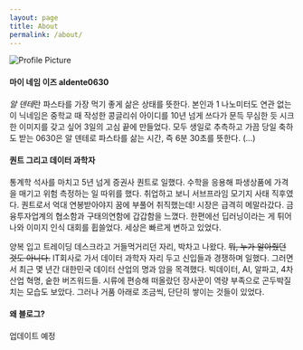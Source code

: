 ```yaml
---
layout: page
title: About
permalink: /about/
---
```


<img src="{{ site.baseurl }}/assets/profile-placeholder.jpg" title="Profile Picture" class="profile">
  
#### 마이 네임 이즈 aldente0630
  
*알 덴테*란 파스타를 가장 먹기 좋게 삶은 상태를 뜻한다. 본인과 1 나노미터도 연관 없는 이 닉네임은 중학교 때 작성한 콩글리쉬 아이디를 10년 넘게 쓰다가 문득 무심한 듯 시크한 이미지를 갖고 싶어 3일의 고심 끝에 만들었다. 모두 생일로 추측하고 가끔 당일 축하도 받는 0630은 알 덴테로 파스타를 삶는 시간, 즉 6분 30초를 뜻한다. (...)

#### 퀀트 그리고 데이터 과학자

통계학 석사를 마치고 5년 넘게 증권사 퀀트로 일했다. 수학을 응용해 파생상품에 가격을 매기고 위험 측정하는 일 따위를 했다. 취업하고 보니 서브프라임 모기지 사태 직후였다. 퀀트로서 억대 연봉받아야지 꿈에 부풀어 취직했는데! 시장은 급격히 메말라갔다. 금융투자업계의 협소함과 구태의연함에 갑갑함을 느꼈다. 한편에선 딥러닝이라는 게 튀어나와 이미지 인식 대회를 휩쓸었다. 세상은 빠르게 변하고 있었다.

양복 입고 트레이딩 데스크라고 거들먹거리던 자리, 박차고 나왔다. ~~뭐, 누가 알아줬던 것도 아니다.~~ IT회사로 가서 데이터 과학자 자리 두고 신입들과 경쟁하며 일했다. 그러면서 최근 몇 년간 대한민국 데이터 산업의 명과 암을 목격했다. 빅데이터, AI, 알파고, 4차 산업 혁명, 숱한 버즈워드들. 시류에 편승해 떠올랐던 장사꾼이 역량 부족으로 곤두박질치는 모습도 보았다. 그러나 거품 아래로 조금씩, 단단히 쌓이는 것들이 있었다.

#### 왜 블로그?

업데이트 예정
  
